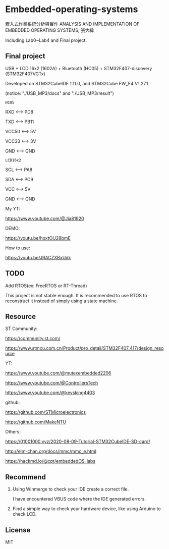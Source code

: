 # Embedded-operating-systems

嵌入式作業系統分析與實作 ANALYSIS AND IMPLEMENTATION OF EMBEDDED OPERATING SYSTEMS, 張大緯

Including Lab0~Lab4 and Final project.


## Final project

USB + LCD 16x2 (1602A) + Bluetooth (HC05) + STM32F407-discovery (STM32F407VGTx)

Developed on STM32CubeIDE 1.11.0, and STM32Cube FW_F4 V1.27.1

(notice: "./USB_MP3/docs"   and   "./USB_MP3/result")


    HC05

RXD <--> PD8

TXD <--> PB11

VCC50 <--> 5V

VCC33 <--> 3V

GND <--> GND


    LCD16x2

SCL <--> PA8

SDA <--> PC9

VCC <--> 5V

GND <--> GND


My YT:

https://www.youtube.com/@Jia81920

DEMO:

https://youtu.be/hoxtOU28bmE

How to use:

https://youtu.be/JRACZXBxUdk


## TODO

Add RTOS(ex: FreeRTOS or RT-Thread)

This project is not stable enough. It is recommended to use RTOS to reconstruct it instead of simply using a state machine.


## Resource

ST Community:

https://community.st.com/

https://www.stmcu.com.cn/Product/pro_detail/STM32F407_417/design_resource

YT:

https://www.youtube.com/@mutexembedded2206

https://www.youtube.com/@ControllersTech

https://www.youtube.com/@keysking4403

github:

https://github.com/STMicroelectronics

https://github.com/MakeNTU

Others:

https://01001000.xyz/2020-08-09-Tutorial-STM32CubeIDE-SD-card/

http://elm-chan.org/docs/mmc/mmc_e.html

https://hackmd.io/@cpt/embeddedOS_labs


## Recommend

1. Using Winmerge to check your IDE create a correct file.

    I have encountered VBUS code where the IDE generated errors.

2. Find a simple way to check your hardware device, like using Arduino to check LCD.


## License

MIT
